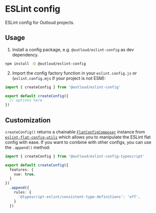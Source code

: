 # ESLint config

ESLint config for Outloud projects.

## Usage
1. Install a config package, e.g. `@outloud/eslint-config` as dev dependency.
```bash
npm install -D @outloud/eslint-config
```

2. Import the config factory function in your `eslint.config.js` or (`eslint.config.mjs` if your project is not ESM):
```js
import { createConfig } from '@outloud/eslint-config'

export default createConfig({
  // options here
})
```

## Customization
`createConfig()` returns a chainable [`FlatConfigComposer`](https://github.com/antfu/eslint-flat-config-utils#composer) instance from [`eslint-flat-config-utils`](https://github.com/antfu/eslint-flat-config-utils) which allows you to manipulate the ESLint flat config with ease. If you want to combine with other configs, you can use the `.append()` method:

```ts
import { createConfig } from '@outloud/eslint-config-typescript'

export default createConfig({
  features: {
    vue: true,
  }
})
  .append({
    rules: {
      '@typescript-eslint/consistent-type-definitions': 'off',
    }
  })
```
